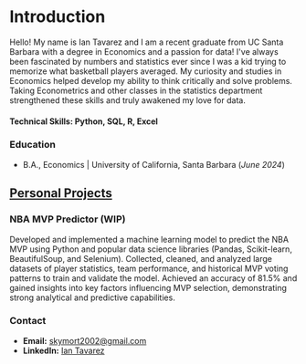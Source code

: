 
# Introduction
Hello! My name is Ian Tavarez and I am a recent graduate from UC Santa Barbara with a degree in Economics and a passion for data! I've always been fascinated by numbers and statistics ever since I was a kid trying to memorize what basketball players averaged. My curiosity and studies in Economics helped develop my ability to think critically and solve problems. Taking Econometrics and other classes in the statistics department strengthened these skills and truly awakened my love for data. 

#### Technical Skills: Python, SQL, R, Excel

### Education 
- B.A., Economics | University of California, Santa Barbara (_June 2024_)

## [Personal Projects](project-nba-mvp-predictor/README.md)
### NBA MVP Predictor (WIP)


Developed and implemented a machine learning model to predict the NBA MVP using Python and popular data science libraries (Pandas, Scikit-learn, BeautifulSoup, and Selenium). Collected, cleaned, and analyzed large datasets of player statistics, team performance, and historical MVP voting patterns to train and validate the model. Achieved an accuracy of 81.5% and gained insights into key factors influencing MVP selection, demonstrating strong analytical and predictive capabilities.

### Contact
- **Email:** skymort2002@gmail.com
- **LinkedIn:** [Ian Tavarez](https://www.linkedin.com/in/ian-tavarez/)
